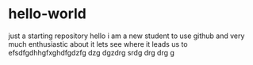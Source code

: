 # hello-world
just a starting repository
hello i am a new student to use github and very much enthusiastic about it lets see where it leads us to
efsdfgdhhgfxghdfgdzfg dzg dgzdrg srdg drg drg g
